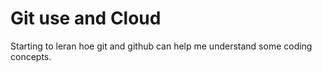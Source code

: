 # Git use and Cloud

Starting to leran hoe git and github can help me understand some coding concepts.
